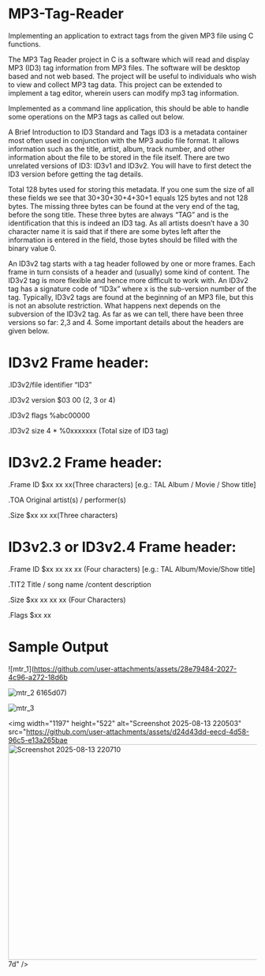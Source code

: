 # MP3-Tag-Reader
Implementing an application to extract tags from the given MP3 file using C functions.

The MP3 Tag Reader project in C is a software which will read and display MP3 (ID3) tag information from MP3 files. The software will be desktop based and not web based. The project will be useful to individuals who wish to view and collect MP3 tag data. This project can be extended to implement a tag editor, wherein users can modify mp3 tag information.

Implemented as a command line application, this should be able to handle some operations on the MP3 tags as called out below. 

A Brief Introduction to ID3 Standard and Tags 
ID3 is a metadata container most often used in conjunction with the MP3 audio file format. It allows information such as the title, artist, album, track number, and other information about the file to be stored in the file itself. There are two unrelated versions of ID3: ID3v1 and ID3v2. You will have to first detect the ID3 version before getting the tag details.

Total 128 bytes used for storing this metadata. If you one sum the size of all these fields we see that 30+30+30+4+30+1 equals 125 bytes and not 128 bytes. The missing three bytes can be found at the very end of the tag, before the song title. These three bytes are always “TAG” and is the identification that this is indeed an ID3 tag. As all artists doesn’t have a 30 character name it is said that if there are some bytes left after the information is entered in the field, those bytes should be filled with the binary value 0.

An ID3v2 tag starts with a tag header followed by one or more frames. Each frame in turn consists of a header and (usually) some kind of content. The ID3v2 tag is more flexible and hence more difficult to work with. An ID3v2 tag has a signature code of “ID3x” where x is the sub-version number of the tag. Typically, ID3v2 tags are found at the beginning of an MP3 file, but this is not an absolute restriction. What happens next depends on the subversion of the ID3v2 tag. As far as we can tell, there have been three versions so far: 2,3 and 4. Some important details about the headers are given below.  

# ID3v2 Frame header: 
 .ID3v2/file identifier “ID3” 
 
 .ID3v2 version $03 00 (2, 3 or 4) 
 
 .ID3v2 flags %abc00000 
 
 .ID3v2 size 4 * %0xxxxxxx (Total size of ID3 tag) 
# ID3v2.2 Frame header:
 .Frame ID $xx xx xx(Three characters) [e.g.: TAL Album / Movie / Show title]
 
 .TOA Original artist(s) / performer(s) 
 
 .Size $xx xx xx(Three characters)
# ID3v2.3 or ID3v2.4 Frame header:
 .Frame ID $xx xx xx xx (Four characters) [e.g.: TAL Album/Movie/Show title]
 
 .TIT2 Title / song name /content description 
 
 .Size $xx xx xx xx (Four Characters)
 
 .Flags $xx xx
# Sample Output
![mtr_1](https://github.com/user-attachments/assets/28e79484-2027-4c96-a272-18d6b

![mtr_2](https://github.com/user-attachments/assets/3874efaa-0645-4ecc-9139-abe85f3426ab)
6165d07)

![mtr_3](https://github.com/user-attachments/assets/10ef0fc0-b300-44a8-9212-0d3c7b80612d)

<img width="1197" height="522" alt="Screenshot 2025-08-13 220503" src="https://github.com/user-attachments/assets/d24d43dd-eecd-4d58-96c5-e13a265bae<img width="1390" height="436" alt="Screenshot 2025-08-13 220710" src="https://github.com/user-attachments/assets/ccf1ad0f-3904-465e-b9fa-eb01d0ae1c4d" />
7d" />
